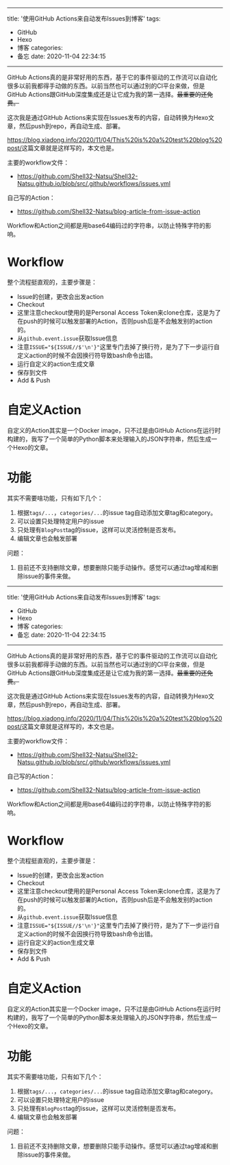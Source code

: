 
---
title: '使用GitHub Actions来自动发布Issues到博客'
tags:
- GitHub
- Hexo
- 博客
categories:
- 备忘
date: 2020-11-04 22:34:15
---

GitHub Actions真的是非常好用的东西，基于它的事件驱动的工作流可以自动化很多以前我都得手动做的东西。以前当然也可以通过别的CI平台来做，但是GitHub Actions跟GitHub深度集成还是让它成为我的第一选择。~~最重要的还免费。~~

这次我是通过GitHub Actions来实现在Issues发布的内容，自动转换为Hexo文章，然后push到repo，再自动生成、部署。

<https://blog.xiadong.info/2020/11/04/This%20is%20a%20test%20blog%20post/>这篇文章就是这样写的，本文也是。

<!-- more -->

主要的workflow文件：
 - <https://github.com/Shell32-Natsu/Shell32-Natsu.github.io/blob/src/.github/workflows/issues.yml>

自己写的Action：
 - <https://github.com/Shell32-Natsu/blog-article-from-issue-action>

Workflow和Action之间都是用base64编码过的字符串，以防止特殊字符的影响。

# Workflow

整个流程挺直观的，主要步骤是：

 - Issue的创建，更改会出发action
 - Checkout
 - 这里注意checkout使用的是Personal Access Token来clone仓库，这是为了在push的时候可以触发部署的Action，否则push后是不会触发别的action的。
 - 从`github.event.issue`获取Issue信息
 - 注意`ISSUE="${ISSUE//$'\n'}"`这里专门去掉了换行符，是为了下一步运行自定义action的时候不会因换行符导致bash命令出错。
 - 运行自定义的action生成文章
 - 保存到文件
 - Add & Push

# 自定义Action

自定义的Action其实是一个Docker image，只不过是由GitHub Actions在运行时构建的，我写了一个简单的Python脚本来处理输入的JSON字符串，然后生成一个Hexo的文章。

# 功能

其实不需要啥功能，只有如下几个：

1. 根据`tags/...`，`categories/...`的issue tag自动添加文章tag和category。
2. 可以设置只处理特定用户的issue
3. 只处理有`BlogPost`tag的issue，这样可以灵活控制是否发布。
4. 编辑文章也会触发部署

问题：
1. 目前还不支持删除文章，想要删除只能手动操作。感觉可以通过tag增减和删除issue的事件来做。


---
title: '使用GitHub Actions来自动发布Issues到博客'
tags:
- GitHub
- Hexo
- 博客
categories:
- 备忘
date: 2020-11-04 22:34:15
---

GitHub Actions真的是非常好用的东西，基于它的事件驱动的工作流可以自动化很多以前我都得手动做的东西。以前当然也可以通过别的CI平台来做，但是GitHub Actions跟GitHub深度集成还是让它成为我的第一选择。~~最重要的还免费。~~

这次我是通过GitHub Actions来实现在Issues发布的内容，自动转换为Hexo文章，然后push到repo，再自动生成、部署。

<https://blog.xiadong.info/2020/11/04/This%20is%20a%20test%20blog%20post/>这篇文章就是这样写的，本文也是。

<!-- more -->

主要的workflow文件：
 - <https://github.com/Shell32-Natsu/Shell32-Natsu.github.io/blob/src/.github/workflows/issues.yml>

自己写的Action：
 - <https://github.com/Shell32-Natsu/blog-article-from-issue-action>

Workflow和Action之间都是用base64编码过的字符串，以防止特殊字符的影响。

# Workflow

整个流程挺直观的，主要步骤是：

 - Issue的创建，更改会出发action
 - Checkout
 - 这里注意checkout使用的是Personal Access Token来clone仓库，这是为了在push的时候可以触发部署的Action，否则push后是不会触发别的action的。
 - 从`github.event.issue`获取Issue信息
 - 注意`ISSUE="${ISSUE//$'\n'}"`这里专门去掉了换行符，是为了下一步运行自定义action的时候不会因换行符导致bash命令出错。
 - 运行自定义的action生成文章
 - 保存到文件
 - Add & Push

# 自定义Action

自定义的Action其实是一个Docker image，只不过是由GitHub Actions在运行时构建的，我写了一个简单的Python脚本来处理输入的JSON字符串，然后生成一个Hexo的文章。

# 功能

其实不需要啥功能，只有如下几个：

1. 根据`tags/...`，`categories/...`的issue tag自动添加文章tag和category。
2. 可以设置只处理特定用户的issue
3. 只处理有`BlogPost`tag的issue，这样可以灵活控制是否发布。
4. 编辑文章也会触发部署

问题：
1. 目前还不支持删除文章，想要删除只能手动操作。感觉可以通过tag增减和删除issue的事件来做。

